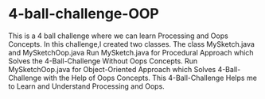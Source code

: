 # 4-ball-challenge-OOP
This is a 4 ball challenge where we can learn Processing and Oops Concepts.
In this challenge,I created two classes.
The class MySketch.java and MySketchOop.java
Run MySketch.java for Procedural Approach which Solves the 4-Ball-Challenge Without Oops Concepts.
Run MySketchOop.java for Object-Oriented Approach which Solves 4-Ball-Challenge with the Help of Oops Concepts.
This 4-Ball-Challenge Helps me to Learn and Understand Processing and Oops.
